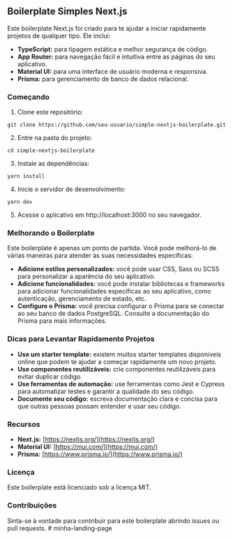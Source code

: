 ## Boilerplate Simples Next.js

Este boilerplate Next.js foi criado para te ajudar a iniciar rapidamente projetos de qualquer tipo. Ele inclui:

- **TypeScript:** para tipagem estática e melhor segurança de código.
- **App Router:** para navegação fácil e intuitiva entre as páginas do seu aplicativo.
- **Material UI:** para uma interface de usuário moderna e responsiva.
- **Prisma:** para gerenciamento de banco de dados relacional.

### Começando

1. Clone este repositório:

```
git clone https://github.com/seu-usuario/simple-nextjs-boilerplate.git
```

2. Entre na pasta do projeto:

```
cd simple-nextjs-boilerplate
```

3. Instale as dependências:

```
yarn install
```

4. Inicie o servidor de desenvolvimento:

```
yarn dev
```

5. Acesse o aplicativo em http://localhost:3000 no seu navegador.

### Melhorando o Boilerplate

Este boilerplate é apenas um ponto de partida. Você pode melhorá-lo de várias maneiras para atender às suas necessidades específicas:

- **Adicione estilos personalizados:** você pode usar CSS, Sass ou SCSS para personalizar a aparência do seu aplicativo.
- **Adicione funcionalidades:** você pode instalar bibliotecas e frameworks para adicionar funcionalidades específicas ao seu aplicativo, como autenticação, gerenciamento de estado, etc.
- **Configure o Prisma:** você precisa configurar o Prisma para se conectar ao seu banco de dados PostgreSQL. Consulte a documentação do Prisma para mais informações.

### Dicas para Levantar Rapidamente Projetos

- **Use um starter template:** existem muitos starter templates disponíveis online que podem te ajudar a começar rapidamente um novo projeto.
- **Use componentes reutilizáveis:** crie componentes reutilizáveis para evitar duplicar código.
- **Use ferramentas de automação:** use ferramentas como Jest e Cypress para automatizar testes e garantir a qualidade do seu código.
- **Documente seu código:** escreva documentação clara e concisa para que outras pessoas possam entender e usar seu código.

### Recursos

- **Next.js:** [https://nextjs.org/](https://nextjs.org/)
- **Material UI:** [https://mui.com/](https://mui.com/)
- **Prisma:** [https://www.prisma.io/](https://www.prisma.io/)

### Licença

Este boilerplate está licenciado sob a licença MIT.

### Contribuições

Sinta-se à vontade para contribuir para este boilerplate abrindo issues ou pull requests.
#   m i n h a - l a n d i n g - p a g e  
 